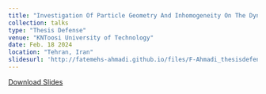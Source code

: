 ```yaml
---
title: "Investigation Of Particle Geometry And Inhomogeneity On The Dynamics In Microfluidic Domains."
collection: talks
type: "Thesis Defense"
venue: "KNToosi University of Technology"
date: Feb. 18 2024
location: "Tehran, Iran"
slidesurl: 'http://fatemehs-ahmadi.github.io/files/F-Ahmadi_thesisdefense.pdf'
---
```

[Download Slides]([http://academicpages.github.io/files/F-Ahmadi_thesisdefense.pdf]) 
